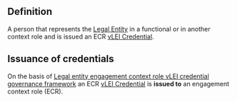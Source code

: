 ## Definition
A person that represents the [Legal Entity](legal-entity) in a functional or in another context role and is issued an ECR [vLEI Credential](vlei-credential).

## Issuance of credentials
On the basis of [Legal entity engagement context role vLEI credential governance framework](legal-entity-engagement-context-role-vlei-credential-governance-framework) an ECR [vLEI Credential](vlei-credential) is **issued to** an engagement context role (ECR).
